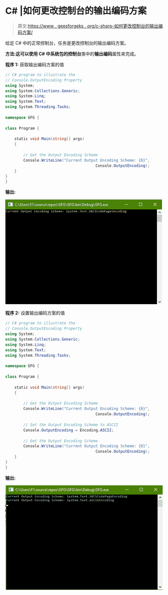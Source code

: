 # C# |如何更改控制台的输出编码方案

> 原文:[https://www . geesforgeks . org/c-sharp-如何更改控制台的输出编码方案/](https://www.geeksforgeeks.org/c-sharp-how-to-change-the-output-encoding-scheme-of-the-console/)

给定 C# 中的正常控制台，任务是更改控制台的输出编码方案。

**方法:**这可以使用 C# 中系统包的**控制台**类中的**输出编码**属性来完成。

**程序 1:** 获取输出编码方案的值

```cs
// C# program to illustrate the
// Console.OutputEncoding Property
using System;
using System.Collections.Generic;
using System.Linq;
using System.Text;
using System.Threading.Tasks;

namespace GFG {

class Program {

    static void Main(string[] args)
    {

        // Get the Output Encoding Scheme
        Console.WriteLine("Current Output Encoding Scheme: {0}",
                                        Console.OutputEncoding);
    }
}
}
```

**输出:**

![](img/423ede817b9a6b0b73220d7333186efb.png)

**程序 2:** 设置输出编码方案的值

```cs
// C# program to illustrate the
// Console.OutputEncoding Property
using System;
using System.Collections.Generic;
using System.Linq;
using System.Text;
using System.Threading.Tasks;

namespace GFG {

class Program {

    static void Main(string[] args)
    {

        // Get the Output Encoding Scheme
        Console.WriteLine("Current Output Encoding Scheme: {0}",
                                        Console.OutputEncoding);

        // Set the Output Encoding Scheme to ASCII
        Console.OutputEncoding = Encoding.ASCII;

        // Get the Output Encoding Scheme
        Console.WriteLine("Current Output Encoding Scheme: {0}",
                                        Console.OutputEncoding);
    }
}
}
```

**输出:**

![](img/060542624ad40f87ee3edae598d6ad57.png)
